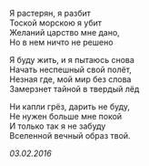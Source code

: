 Я растерян, я разбит  
Тоской морскою я убит  
Желаний царство мне дано,  
Но в нем ничто не решено  

Я буду жить, и я пытаюсь снова  
Начать неспешный свой полёт,  
Незная где, мой мир без слова  
Замерзнет тайной в твердый лёд  

Ни капли грёз, дарить не буду,  
Не нужен больше мне покой  
И только так я не забуду  
Вселенной вечный образ твой.  

*03.02.2016*

